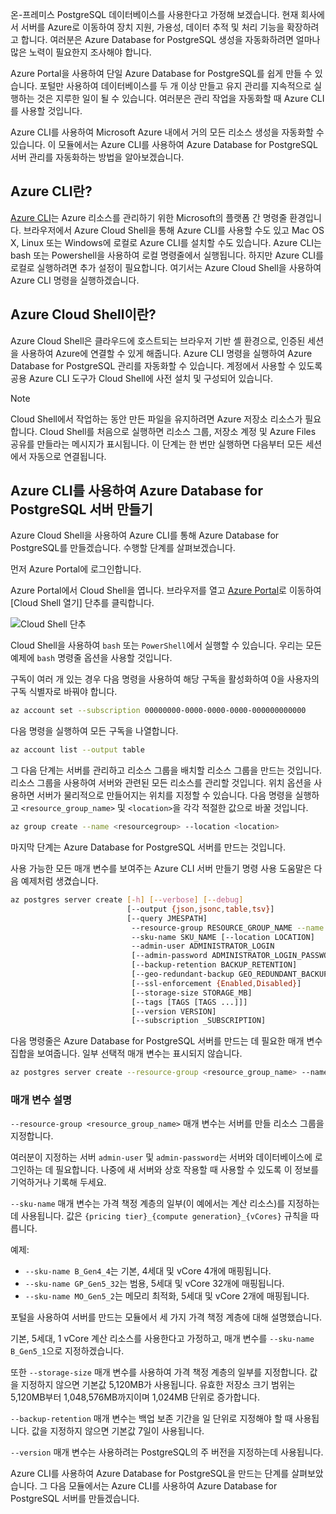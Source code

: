온-프레미스 PostgreSQL 데이터베이스를 사용한다고 가정해 보겠습니다. 현재 회사에서 서버를 Azure로 이동하여 장치 지원, 가용성, 데이터 추적 및 처리 기능을 확장하려고 합니다. 여러분은 Azure Database for PostgreSQL 생성을 자동화하려면 얼마나 많은 노력이 필요한지 조사해야 합니다.

Azure Portal을 사용하여 단일 Azure Database for PostgreSQL를 쉽게 만들 수 있습니다. 포털만 사용하여 데이터베이스를 두 개 이상 만들고 유지 관리를 지속적으로 실행하는 것은 지루한 일이 될 수 있습니다. 여러분은 관리 작업을 자동화할 때 Azure CLI를 사용할 것입니다.

Azure CLI를 사용하여 Microsoft Azure 내에서 거의 모든 리소스 생성을 자동화할 수 있습니다. 이 모듈에서는 Azure CLI를 사용하여 Azure Database for PostgreSQL 서버 관리를 자동화하는 방법을 알아보겠습니다.

## <a name="what-is-azure-cli"></a>Azure CLI란?

[Azure CLI](https://docs.microsoft.com/cli/azure/)는 Azure 리소스를 관리하기 위한 Microsoft의 플랫폼 간 명령줄 환경입니다. 브라우저에서 Azure Cloud Shell을 통해 Azure CLI를 사용할 수도 있고 Mac OS X, Linux 또는 Windows에 로컬로 Azure CLI를 설치할 수도 있습니다. Azure CLI는 bash 또는 Powershell을 사용하여 로컬 명령줄에서 실행됩니다. 하지만 Azure CLI를 로컬로 실행하려면 추가 설정이 필요합니다. 여기서는 Azure Cloud Shell을 사용하여 Azure CLI 명령을 실행하겠습니다.

## <a name="what-is-azure-cloud-shell"></a>Azure Cloud Shell이란?

Azure Cloud Shell은 클라우드에 호스트되는 브라우저 기반 셸 환경으로, 인증된 세션을 사용하여 Azure에 연결할 수 있게 해줍니다. Azure CLI 명령을 실행하여 Azure Database for PostgreSQL 관리를 자동화할 수 있습니다. 계정에서 사용할 수 있도록 공용 Azure CLI 도구가 Cloud Shell에 사전 설치 및 구성되어 있습니다.

> [!NOTE]
> Cloud Shell에서 작업하는 동안 만든 파일을 유지하려면 Azure 저장소 리소스가 필요합니다. Cloud Shell를 처음으로 실행하면 리소스 그룹, 저장소 계정 및 Azure Files 공유를 만들라는 메시지가 표시됩니다. 이 단계는 한 번만 실행하면 다음부터 모든 세션에서 자동으로 연결됩니다.

## <a name="create-an-azure-database-for-postgresql-server-using-azure-cli"></a>Azure CLI를 사용하여 Azure Database for PostgreSQL 서버 만들기

Azure Cloud Shell을 사용하여 Azure CLI를 통해 Azure Database for PostgreSQL를 만들겠습니다. 수행할 단계를 살펴보겠습니다.

먼저 Azure Portal에 로그인합니다.

Azure Portal에서 Cloud Shell을 엽니다. 브라우저를 열고 [Azure Portal](https://portal.azure.com?azure-portal=true)로 이동하여 [Cloud Shell 열기] 단추를 클릭합니다.

![Cloud Shell 단추](../media-draft/cloud-shell-button.png)

Cloud Shell을 사용하여 `bash` 또는 `PowerShell`에서 실행할 수 있습니다. 우리는 모든 예제에 `bash` 명령줄 옵션을 사용할 것입니다.

구독이 여러 개 있는 경우 다음 명령을 사용하여 해당 구독을 활성화하여 0을 사용자의 구독 식별자로 바꿔야 합니다.

   ```bash
   az account set --subscription 00000000-0000-0000-0000-000000000000
   ```

다음 명령을 실행하여 모든 구독을 나열합니다.

   ```bash
   az account list --output table
   ```

그 다음 단계는 서버를 관리하고 리소스 그룹을 배치할 리소스 그룹을 만드는 것입니다. 리소스 그룹을 사용하여 서버와 관련된 모든 리소스를 관리할 것입니다. 위치 옵션을 사용하면 서버가 물리적으로 만들어지는 위치를 지정할 수 있습니다. 다음 명령을 실행하고 `<resource_group_name>` 및 `<location>`을 각각 적절한 값으로 바꿀 것입니다.

   ```bash
   az group create --name <resourcegroup> --location <location>
   ```

마지막 단계는 Azure Database for PostgreSQL 서버를 만드는 것입니다.

   사용 가능한 모든 매개 변수를 보여주는 Azure CLI 서버 만들기 명령 사용 도움말은 다음 예제처럼 생겼습니다.

   ```bash
   az postgres server create [-h] [--verbose] [--debug]
                             [--output {json,jsonc,table,tsv}]
                             [--query JMESPATH]
                              --resource-group RESOURCE_GROUP_NAME --name SERVER_NAME
                              --sku-name SKU_NAME [--location LOCATION]
                              --admin-user ADMINISTRATOR_LOGIN
                              [--admin-password ADMINISTRATOR_LOGIN_PASSWORD]
                              [--backup-retention BACKUP_RETENTION]
                              [--geo-redundant-backup GEO_REDUNDANT_BACKUP]
                              [--ssl-enforcement {Enabled,Disabled}]
                              [--storage-size STORAGE_MB]
                              [--tags [TAGS [TAGS ...]]]
                              [--version VERSION]
                              [--subscription _SUBSCRIPTION]

   ```

   다음 명령줄은 Azure Database for PostgreSQL 서버를 만드는 데 필요한 매개 변수 집합을 보여줍니다. 일부 선택적 매개 변수는 표시되지 않습니다.

   ```bash
   az postgres server create --resource-group <resource_group_name> --name <new_server_name> --admin-user <admin_user_name> --admin-password <server_admin_password> --sku-name <sku> --version <version_number>  --location <region_name> --storage-size <size> --backup-retention <days>
   ```

### <a name="parameter-descriptions"></a>매개 변수 설명

`--resource-group <resource_group_name>` 매개 변수는 서버를 만들 리소스 그룹을 지정합니다.

여러분이 지정하는 서버 `admin-user` 및 `admin-password`는 서버와 데이터베이스에 로그인하는 데 필요합니다. 나중에 새 서버와 상호 작용할 때 사용할 수 있도록 이 정보를 기억하거나 기록해 두세요.

`--sku-name` 매개 변수는 가격 책정 계층의 일부(이 예에서는 계산 리소스)를 지정하는 데 사용됩니다. 값은 `{pricing tier}_{compute generation}_{vCores}` 규칙을 따릅니다.

예제:

- `--sku-name B_Gen4_4`는 기본, 4세대 및 vCore 4개에 매핑됩니다.
- `--sku-name GP_Gen5_32`는 범용, 5세대 및 vCore 32개에 매핑됩니다.
- `--sku-name MO_Gen5_2`는 메모리 최적화, 5세대 및 vCore 2개에 매핑됩니다.

포털을 사용하여 서버를 만드는 모듈에서 세 가지 가격 책정 계층에 대해 설명했습니다.

기본, 5세대, 1 vCore 계산 리소스를 사용한다고 가정하고, 매개 변수를 `--sku-name B_Gen5_1`으로 지정하겠습니다.

또한 `--storage-size` 매개 변수를 사용하여 가격 책정 계층의 일부를 지정합니다. 값을 지정하지 않으면 기본값 5,120MB가 사용됩니다. 유효한 저장소 크기 범위는 5,120MB부터 1,048,576MB까지이며 1,024MB 단위로 증가합니다.

`--backup-retention` 매개 변수는 백업 보존 기간을 일 단위로 지정해야 할 때 사용됩니다. 값을 지정하지 않으면 기본값 7일이 사용됩니다.

`--version` 매개 변수는 사용하려는 PostgreSQL의 주 버전을 지정하는데 사용됩니다.

Azure CLI를 사용하여 Azure Database for PostgreSQL을 만드는 단계를 살펴보았습니다. 그 다음 모듈에서는 Azure CLI를 사용하여 Azure Database for PostgreSQL 서버를 만들겠습니다.